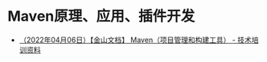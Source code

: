 # Maven原理、应用、插件开发

- [（2022年04月06日）【金山文档】 Maven（项目管理和构建工具） - 技术培训资料](https://kdocs.cn/l/cf7c074Q1Lvs)
